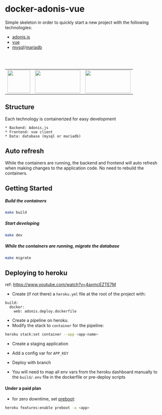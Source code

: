 # docker-adonis-vue

Simple skeleton in order to quickly start a new project with the following technologies:

* [adonis.js](https://adonisjs.com/)
* [vue](https://vuejs.org/)
* [mysql](https://www.mysql.com/)/[mariadb](https://mariadb.org/)

<br>
<br>

<table>
  <tr>
    <td valign="top">
<div style="width: 75px; height: 75px;">
        <img width="75" height="75" src="https://adonisjs.com/icons/apple-touch-icon.png">
    </div>
</td>
    <td valign="top">
<div style="width: 150px; height: 75px;">
        <img width="150" height="75" src="https://vuejs.org/images/logo.svg">
    </div>
    <td valign="top">
<div style="width: 150px; height: 75px;">
        <img width="150" height="75" src="https://mariadb.org/wp-content/themes/twentynineteen-child/icons/mariadb_org_rgb_h.svg">
    </div>
</td>
  </tr>
</table>

## Structure

Each technology is containerized for easy development

    * Backend: Adonis.js
    * Frontend: vue client
    * Data: database (mysql or mariadb)

## Auto refresh

While the containers are running, the backend and frontend will auto refresh when making changes to the application code. No need to rebuild the containers.

## Getting Started

##### Build the containers

```bash
make build
```

##### Start developing

```bash
make dev
```

##### While the containers are running, migrate the database

```bash
make migrate
```

## Deploying to heroku

ref: https://www.youtube.com/watch?v=4axmcEZTE7M

* Create (if not there) a `heroku.yml` file at the root of the project with:
```shell
build:
  docker:
    web: adonis.deploy.dockerfile
```
* Create a pipeline on heroku.
* Modify the stack to `container` for the pipeline:
```bash
heroku stack:set container --app <app-name>
```
* Create a staging application
* Add a config var for `APP_KEY`
* Deploy with branch

* You will need to map all env vars from the heroku dashboard manually to the `build/.env` file in the dockerfile or pre-deploy scripts

#### Under a paid plan

* for zero downtime, set [preboot](https://devcenter.heroku.com/articles/preboot):
```bash
heroku features:enable preboot -a <app>
```